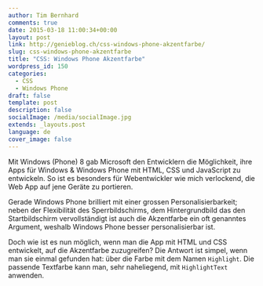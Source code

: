 ```yaml
---
author: Tim Bernhard
comments: true
date: 2015-03-18 11:00:34+00:00
layout: post
link: http://genieblog.ch/css-windows-phone-akzentfarbe/
slug: css-windows-phone-akzentfarbe
title: "CSS: Windows Phone Akzentfarbe"
wordpress_id: 150
categories:
  - CSS
  - Windows Phone
draft: false
template: post
description: false
socialImage: /media/socialImage.jpg
extends: _layouts.post
language: de
cover_image: false
---
```


Mit Windows (Phone) 8 gab Microsoft den Entwicklern die Möglichkeit, ihre Apps für Windows & Windows Phone mit HTML, CSS und JavaScript zu entwickeln.
So ist es besonders für Webentwickler wie mich verlockend, die Web App auf jene Geräte zu portieren. 

Gerade Windows Phone brilliert mit einer grossen Personalisierbarkeit; neben der Flexibilität des Sperrbildschirms, dem Hintergrundbild das den Startbildschirm vervollständigt ist auch die Akzentfarbe ein oft genanntes Argument, weshalb Windows Phone besser personalisierbar ist.

Doch wie ist es nun möglich, wenn man die App mit HTML und CSS entwickelt, auf die Akzentfarbe zuzugreifen? Die Antwort ist simpel, wenn man sie einmal gefunden hat: über die Farbe mit dem Namen `Highlight`. Die passende Textfarbe kann man, sehr naheliegend, mit `HighlightText` anwenden.
